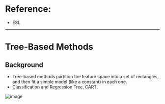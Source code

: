 # Reference: 
- ESL 

_________________________________________________

# Tree-Based Methods 

## Background 
- Tree-based methods partition the feature space into a set of rectangles, and then fit a simple model (like a constant) in each one. 
- Classification and Regression Tree, CART. 

![image](https://user-images.githubusercontent.com/88390140/168667407-c39c492f-2cbe-4624-af24-02aca65e76f1.png)
